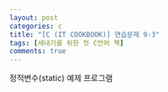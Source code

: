 ```yaml
---
layout: post
categories: c
title: "[C (IT COOKBOOK)] 연습문제 9-3"
tags: [새내기를 위한 첫 C언어 책]
comments: true
---
```


정적변수(static) 예제 프로그램

<script src="https://gist.github.com/junbly/db30b6c2e82503d7dcdd1d3cd01b047a.js"></script>
